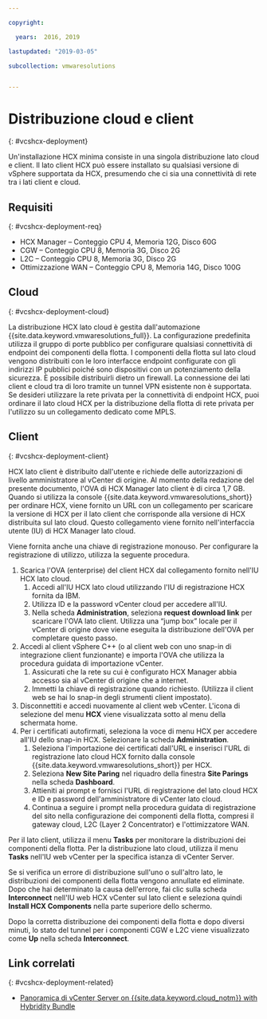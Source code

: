 ```yaml
---

copyright:

  years:  2016, 2019

lastupdated: "2019-03-05"

subcollection: vmwaresolutions


---
```


# Distribuzione cloud e client
{: #vcshcx-deployment}

Un'installazione HCX minima consiste in una singola distribuzione lato cloud e client. Il lato client HCX
può essere installato su qualsiasi versione di vSphere supportata da HCX, presumendo che ci sia una connettività di rete tra i lati client e cloud.

## Requisiti
{: #vcshcx-deployment-req}

- HCX Manager – Conteggio CPU 4, Memoria 12G, Disco 60G
- CGW – Conteggio CPU 8, Memoria 3G, Disco 2G
- L2C – Conteggio CPU 8, Memoria 3G, Disco 2G
- Ottimizzazione WAN – Conteggio CPU 8, Memoria 14G, Disco 100G

## Cloud
{: #vcshcx-deployment-cloud}

La distribuzione HCX lato cloud è gestita dall'automazione {{site.data.keyword.vmwaresolutions_full}}. La configurazione predefinita utilizza il gruppo di porte pubblico per configurare qualsiasi connettività di endpoint dei componenti della flotta. I componenti della flotta sul lato cloud vengono distribuiti con le loro interfacce endpoint configurate con gli indirizzi IP
pubblici poiché sono dispositivi con un potenziamento della sicurezza. È possibile distribuirli dietro un firewall. La connessione dei lati client e cloud tra di loro tramite un tunnel VPN esistente non è supportata. Se desideri utilizzare la rete privata per la connettività di endpoint HCX, puoi ordinare il lato cloud HCX per la distribuzione della flotta di rete privata per l'utilizzo su un collegamento dedicato come MPLS.

## Client
{: #vcshcx-deployment-client}

HCX lato client è distribuito dall'utente e richiede delle autorizzazioni di livello amministratore al vCenter di origine. Al momento della redazione del presente documento, l'OVA di HCX Manager lato client è di circa 1,7 GB. Quando si utilizza la console {{site.data.keyword.vmwaresolutions_short}} per ordinare HCX, viene fornito un URL con un collegamento per scaricare la versione di HCX per il lato client che corrisponde alla versione di HCX distribuita sul lato cloud. Questo collegamento viene fornito nell'interfaccia utente (IU) di HCX Manager lato cloud.

Viene fornita anche una chiave di registrazione monouso. Per configurare la registrazione di utilizzo, utilizza la seguente procedura.

1. Scarica l'OVA (enterprise) del client HCX dal collegamento fornito nell'IU HCX lato cloud.
    1. Accedi all'IU HCX lato cloud utilizzando l'IU di registrazione HCX fornita da IBM.
    2. Utilizza ID e la password vCenter cloud per accedere all'IU.
    3. Nella scheda **Administration**, seleziona **request download link** per scaricare l'OVA lato client. Utilizza una “jump box” locale per il vCenter di origine dove viene eseguita la distribuzione dell'OVA per completare questo passo.
2. Accedi al client vSphere C++ (o al client web con uno snap-in di integrazione client funzionante) e importa l'OVA che utilizza la procedura guidata di importazione vCenter.
    1. Assicurati che la rete su cui è configurato HCX Manager abbia accesso sia al vCenter di origine che a internet.  
    2. Immetti la chiave di registrazione quando richiesto. (Utilizza il client web se hai lo snap-in degli strumenti client impostato).  
3. Disconnettiti e accedi nuovamente al client web vCenter. L'icona di selezione del menu **HCX** viene visualizzata sotto al menu della schermata home.
4. Per i certificati autofirmati, seleziona la voce di menu HCX per accedere all'IU dello snap-in HCX. Selezionare la scheda **Administration**.
    1. Seleziona l'importazione dei certificati dall'URL e inserisci l'URL di registrazione lato cloud HCX fornito dalla console {{site.data.keyword.vmwaresolutions_short}} per HCX.
    2. Seleziona **New Site Paring** nel riquadro della finestra **Site Parings** nella scheda **Dashboard**.
    3. Attieniti ai prompt e fornisci l'URL di registrazione del lato cloud HCX e ID e password dell'amministratore di vCenter lato cloud.
    4. Continua a seguire i prompt nella procedura guidata di registrazione del sito nella configurazione dei componenti della flotta, compresi il gateway cloud, L2C (Layer 2 Concentrator) e l'ottimizzatore WAN.  

Per il lato client, utilizza il menu **Tasks** per monitorare la distribuzioni dei componenti della flotta. Per la distribuzione lato cloud, utilizza il menu **Tasks** nell'IU web vCenter per la specifica istanza di vCenter Server.

Se si verifica un errore di distribuzione sull'uno o sull'altro lato, le distribuzioni dei componenti della flotta vengono annullate ed eliminate. Dopo che hai determinato la causa dell'errore, fai clic sulla scheda **Interconnect** nell'IU web HCX vCenter sul lato client e seleziona quindi **Install HCX Components** nella parte superiore dello schermo.

Dopo la corretta distribuzione dei componenti della flotta e dopo diversi minuti, lo stato del tunnel per i componenti CGW e L2C viene visualizzato come **Up** nella scheda **Interconnect**.

## Link correlati
{: #vcshcx-deployment-related}

* [Panoramica di vCenter Server on {{site.data.keyword.cloud_notm}} with Hybridity Bundle
](/docs/services/vmwaresolutions/archiref/vcs?topic=vmware-solutions-vcs-hybridity-intro) 
